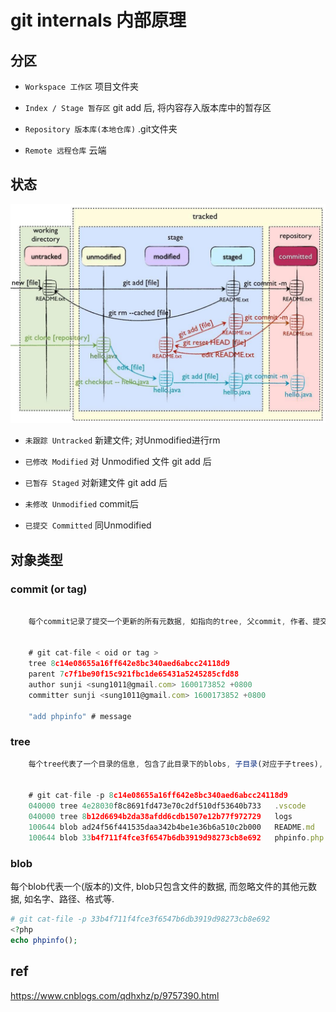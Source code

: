 # git internals 内部原理

## 分区

- `Workspace 工作区` 项目文件夹

- `Index / Stage 暂存区` git add 后, 将内容存入版本库中的暂存区

- `Repository 版本库(本地仓库)` .git文件夹

- `Remote 远程仓库` 云端

## 状态

![img](res/git-status-flow.png)

- `未跟踪 Untracked` 新建文件; 对Unmodified进行rm

- `已修改 Modified` 对 Unmodified 文件 git add 后

- `已暂存 Staged` 对新建文件 git add 后

- `未修改 Unmodified` commit后

- `已提交 Committed` 同Unmodified

## 对象类型

### commit (or tag)


```js

    每个commit记录了提交一个更新的所有元数据, 如指向的tree, 父commit, 作者、提交者、提交日期、提交日志等.每次提交都指向一个tree对象, 记录了当次提交时的目录信息.一个commit可以有多个(至少一个)父commits.


    # git cat-file < oid or tag >
    tree 8c14e08655a16ff642e8bc340aed6abcc24118d9  
    parent 7c7f1be90f15c921fbc1de65431a5245285cfd88  
    author sunji <sung1011@gmail.com> 1600173852 +0800  
    committer sunji <sung1011@gmail.com> 1600173852 +0800  

    "add phpinfo" # message
```

### tree


```js
    每个tree代表了一个目录的信息, 包含了此目录下的blobs, 子目录(对应于子trees), 文件名、路径等元数据.因此, 对于有子目录的目录, git相当于存储了嵌套的trees.


    # git cat-file -p 8c14e08655a16ff642e8bc340aed6abcc24118d9
    040000 tree 4e28030f8c8691fd473e70c2df510df53640b733   .vscode
    040000 tree 8b12d6694b2da38afdd6cdb1507e12b77f972729   logs
    100644 blob ad24f56f441535daa342b4be1e36b6a510c2b000   README.md
    100644 blob 33b4f711f4fce3f6547b6db3919d98273cb8e692   phpinfo.php
```

### blob

  每个blob代表一个(版本的)文件, blob只包含文件的数据, 而忽略文件的其他元数据, 如名字、路径、格式等.

```php
# git cat-file -p 33b4f711f4fce3f6547b6db3919d98273cb8e692
<?php
echo phpinfo();
```

## ref

<https://www.cnblogs.com/qdhxhz/p/9757390.html>